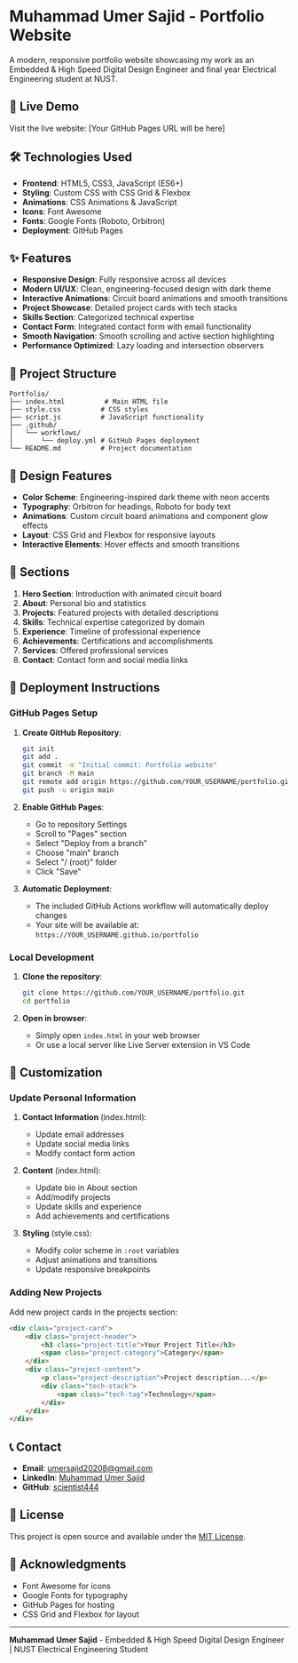 # Muhammad Umer Sajid - Portfolio Website

A modern, responsive portfolio website showcasing my work as an Embedded & High Speed Digital Design Engineer and final year Electrical Engineering student at NUST.

## 🚀 Live Demo

Visit the live website: [Your GitHub Pages URL will be here]

## 🛠️ Technologies Used

- **Frontend**: HTML5, CSS3, JavaScript (ES6+)
- **Styling**: Custom CSS with CSS Grid & Flexbox
- **Animations**: CSS Animations & JavaScript
- **Icons**: Font Awesome
- **Fonts**: Google Fonts (Roboto, Orbitron)
- **Deployment**: GitHub Pages

## ✨ Features

- **Responsive Design**: Fully responsive across all devices
- **Modern UI/UX**: Clean, engineering-focused design with dark theme
- **Interactive Animations**: Circuit board animations and smooth transitions
- **Project Showcase**: Detailed project cards with tech stacks
- **Skills Section**: Categorized technical expertise
- **Contact Form**: Integrated contact form with email functionality
- **Smooth Navigation**: Smooth scrolling and active section highlighting
- **Performance Optimized**: Lazy loading and intersection observers

## 📁 Project Structure

```
Portfolio/
├── index.html          # Main HTML file
├── style.css          # CSS styles
├── script.js          # JavaScript functionality
├── .github/
│   └── workflows/
│       └── deploy.yml # GitHub Pages deployment
└── README.md          # Project documentation
```

## 🎨 Design Features

- **Color Scheme**: Engineering-inspired dark theme with neon accents
- **Typography**: Orbitron for headings, Roboto for body text
- **Animations**: Custom circuit board animations and component glow effects
- **Layout**: CSS Grid and Flexbox for responsive layouts
- **Interactive Elements**: Hover effects and smooth transitions

## 📱 Sections

1. **Hero Section**: Introduction with animated circuit board
2. **About**: Personal bio and statistics
3. **Projects**: Featured projects with detailed descriptions
4. **Skills**: Technical expertise categorized by domain
5. **Experience**: Timeline of professional experience
6. **Achievements**: Certifications and accomplishments
7. **Services**: Offered professional services
8. **Contact**: Contact form and social media links

## 🚀 Deployment Instructions

### GitHub Pages Setup

1. **Create GitHub Repository**:
   ```bash
   git init
   git add .
   git commit -m "Initial commit: Portfolio website"
   git branch -M main
   git remote add origin https://github.com/YOUR_USERNAME/portfolio.git
   git push -u origin main
   ```

2. **Enable GitHub Pages**:
   - Go to repository Settings
   - Scroll to "Pages" section
   - Select "Deploy from a branch"
   - Choose "main" branch
   - Select "/ (root)" folder
   - Click "Save"

3. **Automatic Deployment**:
   - The included GitHub Actions workflow will automatically deploy changes
   - Your site will be available at: `https://YOUR_USERNAME.github.io/portfolio`

### Local Development

1. **Clone the repository**:
   ```bash
   git clone https://github.com/YOUR_USERNAME/portfolio.git
   cd portfolio
   ```

2. **Open in browser**:
   - Simply open `index.html` in your web browser
   - Or use a local server like Live Server extension in VS Code

## 🔧 Customization

### Update Personal Information

1. **Contact Information** (index.html):
   - Update email addresses
   - Update social media links
   - Modify contact form action

2. **Content** (index.html):
   - Update bio in About section
   - Add/modify projects
   - Update skills and experience
   - Add achievements and certifications

3. **Styling** (style.css):
   - Modify color scheme in `:root` variables
   - Adjust animations and transitions
   - Update responsive breakpoints

### Adding New Projects

Add new project cards in the projects section:

```html
<div class="project-card">
    <div class="project-header">
        <h3 class="project-title">Your Project Title</h3>
        <span class="project-category">Category</span>
    </div>
    <div class="project-content">
        <p class="project-description">Project description...</p>
        <div class="tech-stack">
            <span class="tech-tag">Technology</span>
        </div>
    </div>
</div>
```

## 📞 Contact

- **Email**: umersajid20208@gmail.com
- **LinkedIn**: [Muhammad Umer Sajid](https://www.linkedin.com/in/muhammed-umer-sajid-361084282)
- **GitHub**: [scientist444](https://github.com/scientist444)

## 📄 License

This project is open source and available under the [MIT License](LICENSE).

## 🙏 Acknowledgments

- Font Awesome for icons
- Google Fonts for typography
- GitHub Pages for hosting
- CSS Grid and Flexbox for layout

---

**Muhammad Umer Sajid** - Embedded & High Speed Digital Design Engineer | NUST Electrical Engineering Student